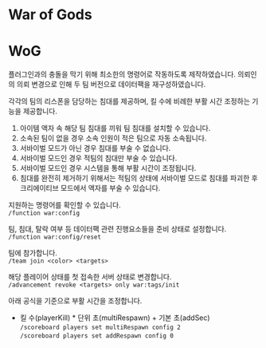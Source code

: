 # War of Gods
# WoG

플러그인과의 충돌을 막기 위해 최소한의 명령어로 작동하도록 제작하였습니다.
의뢰인의 의뢰 변경으로 인해 두 팀 버전으로 데이터팩을 재구성하였습니다.

각각의 팀의 리스폰을 담당하는 침대를 제공하며, 킬 수에 비례한 부활 시간 조정하는 기능을 제공합니다.

1. 아이템 액자 속 해당 팀 침대를 끼워 팀 침대를 설치할 수 있습니다.
2. 소속된 팀이 없을 경우 소속 인원이 적은 팀으로 자동 소속됩니다.
3. 서바이벌 모드가 아닌 경우 침대를 부술 수 없습니다.
4. 서바이벌 모드인 경우 적팀의 침대만 부술 수 있습니다.
5. 서바이벌 모드인 경우 시스템을 통해 부활 시간이 조정됩니다.
6. 침대를 완전히 제거하기 위해서는 적팀의 상태에 서바이벌 모드로 침대를 파괴한 후 크리에이티브 모드에서 액자를 부술 수 있습니다.

지원하는 명령어를 확인할 수 있습니다.  
`/function war:config`

팀, 침대, 탈락 여부 등 데이터팩 관련 진행요소들을 준비 상태로 설정합니다.  
`/function war:config/reset`

팀에 참가합니다.  
`/team join <color> <targets>`  

해당 플레이어 상태를 첫 접속한 서버 상태로 변경합니다.  
`/advancement revoke <targets> only war:tags/init`

아래 공식을 기준으로 부활 시간을 조정합니다.  
* 킬 수(playerKill) * 단위 초(multiRespawn) + 기본 초(addSec)  
`/scoreboard players set multiRespawn config 2`  
`/scoreboard players set addRespawn config 0`  
